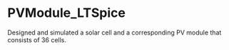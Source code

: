 # PVModule_LTSpice
 Designed and simulated a solar cell and a corresponding PV module that consists of 36 cells.
